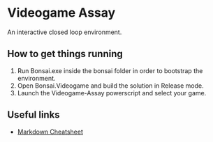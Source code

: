# Videogame Assay

An interactive closed loop environment.

## How to get things running

1. Run Bonsai.exe inside the bonsai folder in order to bootstrap the environment.
2. Open Bonsai.Videogame and build the solution in Release mode.
3. Launch the Videogame-Assay powerscript and select your game.

## Useful links

- [Markdown Cheatsheet](https://github.com/adam-p/markdown-here/wiki/Markdown-Cheatsheet)
